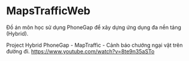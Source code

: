 # MapsTrafficWeb
Đồ án môn học sử dụng PhoneGap để xây dựng ứng dụng đa nền tảng (Hybrid).

Project Hybrid PhoneGap - MapTraffic - Cảnh báo chướng ngại vật trên đường đi.
https://www.youtube.com/watch?v=8te9n35aSTo
